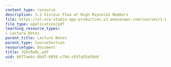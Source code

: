 ```yaml
---
content_type: resource
description: 3.2 Viscous Flow at High Reynolds Numbers
file: https://ol-ocw-studio-app-production.s3.amazonaws.com/courses/1-63-advanced-fluid-dynamics-of-the-environment-fall-2002/6677ae6c8bd76058c7b4c65fa55a59dd_32HiReBL.pdf
file_type: application/pdf
learning_resource_types:
- Lecture Notes
parent_title: Lecture Notes
parent_type: CourseSection
resourcetype: Document
title: 32HiReBL.pdf
uid: 6677ae6c-8bd7-6058-c7b4-c65fa55a59dd
---
```

